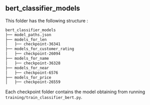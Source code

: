 ## bert_classifier_models

This folder has the following structure :
```bash
bert_classifier_models
├── model_paths.json
├── models_for_len
│   ├── checkpoint-36341
├── models_for_customer_rating
│   ├── checkpoint-26094
├── models_for_name
│   ├── checkpoint-36328
├── models_for_near
│   ├── checkpoint-6576
├── models_for_price
│   ├── checkpoint-26559
```

Each checkpoint folder contains the model obtaining from running ```training/train_classifier_bert.py```.